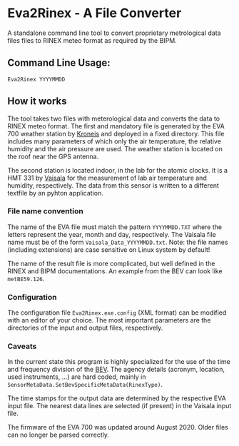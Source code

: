 Eva2Rinex - A File Converter
======================

A standalone command line tool to convert proprietary metrological data files files to RINEX meteo format as required by the BIPM.

## Command Line Usage:

```
Eva2Rinex YYYYMMDD
```

## How it works

The tool takes two files with meterological data and converts the data to RINEX meteo format. The first and mandatory file is generated by the EVA 700 weather station by [Kroneis](http://www.kroneis.at) and deployed in a fixed directory. This file includes many parameters of which only the air temperature, the relative humidity and the air pressure are used. The weather station is located on the roof near the GPS antenna. 

The second station is located indoor, in the lab for the atomic clocks. It is a HMT 331 by [Vaisala](http://www.vaisala.com) for the measurement of lab air temperature and humidity, respectively. The data from this sensor is written to a different textfile by an pyhton application.

### File name convention

The name of the EVA file must match the pattern `YYYYMMDD.TXT` where the letters represent the year, month and day, respectively. The Vaisala file name must be of the form `Vaisala_Data_YYYYMMDD.txt`. Note: the file names (including extensions) are case sensitive on Linux system by default!

The name of the result file is more complicated, but well defined in the RINEX and BIPM documentations. An example from the BEV can look like `metBE59.126`.

### Configuration

The configuration file `Eva2Rinex.exe.config` (XML format) can be modified with an editor of your choice. The most important parameters are the directories of the input and output files, respectively.

### Caveats

In the current state this program is highly specialized for the use of the time and frequency division of the [BEV](http://www.bev.gv.at). The agency details (acronym, location, used instruments, ...) are hard coded, mainly in `SensorMetaData.SetBevSpecificMetaData(RinexType)`.

The time stamps for the output data are determined by the respective EVA input file. The nearest data lines are selected (if present) in the Vaisala input file.

The firmware of the EVA 700 was updated around August 2020. Older files can no longer be parsed correctly.
